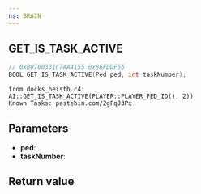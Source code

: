 ```yaml
---
ns: BRAIN
---
```

## GET_IS_TASK_ACTIVE

```c
// 0xB0760331C7AA4155 0x86FDDF55
BOOL GET_IS_TASK_ACTIVE(Ped ped, int taskNumber);
```

```
from docks_heistb.c4:  
AI::GET_IS_TASK_ACTIVE(PLAYER::PLAYER_PED_ID(), 2))  
Known Tasks: pastebin.com/2gFqJ3Px  
```

## Parameters
* **ped**: 
* **taskNumber**: 

## Return value
